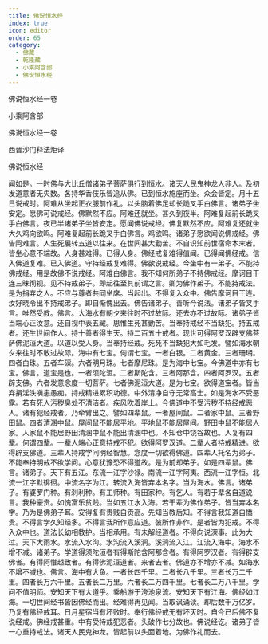 ```yaml
---
title: 佛说恒水经
index: true
icon: editor
order: 65
category:
  - 佛藏
  - 乾隆藏
  - 小乘阿含部
  - 佛说恒水经
---
```


佛说恒水经一卷  

小乘阿含部  

佛说恒水经一卷  

西晋沙门释法炬译  

佛说恒水经  

闻如是。一时佛与大比丘僧诸弟子菩萨俱行到恒水。诸天人民鬼神龙人非人。及初发道意者无央数。各持华香伎乐皆追从佛。已到恒水施座而坐。众会皆定。月十五日说戒时。阿难从坐起正衣服前作礼。以头脑着佛足却长跪叉手白佛言。诸弟子坐安定。愿佛可说戒经。佛默然不应。阿难还就坐。甚久到夜半。阿难复起前长跪叉手白佛言。夜已半诸弟子坐皆安定。愿闻佛说戒经。佛复默然不应。阿难复还就坐大久鸡向欲鸣。阿难复起前长跪叉手白佛言。鸡欲鸣。诸弟子愿欲闻说佛戒经。佛告阿难言。人生死展转五道以往来。在世间甚大勤苦。不自识知前世宿命本末者。皆坐心意不端故。人身甚难得。已得人身。佛经戒复难得值闻。已得闻佛经戒。信入佛道复难。已入佛道。守持经戒复难得。佛欲说戒经。今坐中有一弟子。不能持佛戒经。用是故佛不说戒经。阿难白佛言。我不知何所弟子不持佛戒经。摩诃目干连三昧彻视。见不持戒弟子。即起往至其前谓之言。卿为佛作弟子。不能持戒法。是为捐弃之人。不应与尊者共同坐席。当起出。不得复入众中。佛告摩诃目干连。汝好晓令出不持戒弟子。即自惭愧出去。佛告诸弟子。善听今说法。诸弟子皆叉手言。唯然受教。佛言。大海水有朝夕来往时不过故际。还去亦不过故际。诸弟子皆当端心正汝意。还自视中表五藏。思惟生死甚勤苦。当奉持戒经不当缺犯。持五戒者。还生世间作人。持十善者得生天。持二百五十戒者。现世可得阿罗汉辟支佛菩萨佛泥洹大道。以道以受人身。当奉持经戒。死死不当缺犯大如毛发。譬如海水朝夕来往时不敢过故际。海中有七宝。何谓七宝。一者白银。二者黄金。三者珊瑚。四者白珠。五者车磲。六者明月珠。七者摩尼珠。是为海中七宝。今佛道中亦有七宝。佛言。道宝是也。一者须陀洹。二者斯陀含。三者阿那含。四者阿罗汉。五者辟支佛。六者发意念度一切菩萨。七者佛泥洹大道。是为七宝。欲得道宝者。皆当弃捐淫泆嗔恚愚痴。持戒精进累积功德。中外清净自守无常高士。如是海水不受恶露。若有死人污秽臭处不清洁者。疾风吹着岸上。今佛道中不受污秽不持经戒恶人。诸有犯经戒者。乃牵臂出之。譬如四辈鼠。一者屋间鼠。二者家中鼠。三者野田鼠。四者清溷中鼠。屋间鼠不能居平地。平地鼠不能居屋间。野田中鼠不能居人家。人家鼠不能居野田清溷中鼠不能出清溷中也。不知仓中饶谷故也。人复有四辈。何谓四辈。一辈人端心正意持戒不犯。欲得阿罗汉道。二辈人者持戒精进。欲得辟支佛道。三辈人持戒学问明经智慧。念度一切欲得佛道。四辈人托名为弟子。不能奉持明戒不欲学问。心意犹豫恐不得道故。是为前却弟子。如是四辈鼠。佛言。诸弟子。天下有五江。东流一江字沙禄。南流一江字阿夷。西流一江字恒。北流一江字默徘徊。中流名字为江。转流入海皆弃本名字。当为海水。佛言。诸弟子。有婆罗门种。有刹利种。有工师种。有田家种。有乞人。有若于辈各自道说言。我种豪贵。如愧富乐贫贱。当如五江水入海。若干辈为佛作弟子。皆当弃本名字。乃为是佛弟子耳。安得复有贵贱自贡高。先知当教后知。不得言我知道自憍贵。不得言学久知经多。不得言我所作意应道。彼所作非作。是者皆为犯戒。不得入众中也。道法长幼相教护。当相承用。有未解经道者。不得向说深事。此为大过。天下大雨水。水流入水沟。水沟流入溪涧。溪涧流入江。江流入海中。海水不增不减。诸弟子。学道得须陀洹者有得斯陀含阿那含者。有得阿罗汉者。有得辟支佛者。有得阿惟越致者。有得佛泥洹道者。来者去者。佛道亦不增亦不减。如海水不增不减也。佛言。海中有大鱼。一者长四千里。二者长八千里。三者长万二千里。四者长万六千里。五者长二万里。六者长二万四千里。七者长二万八千里。学问不值明师。安知天下有大道乎。乘船游于洿池泉流。安知天下有江海。佛经如江海。一切世间经书皆因佛经而出。经难得再见闻。当取讽诵读。却后数千万亿岁。乃复有佛经戒耳。日月星宿当有坏败时。奉行佛经戒无有坏灭时。自今已后佛不复说经戒。佛经戒甚重。中有受持戒犯恶者。头破作七分故也。佛说经讫。诸弟子皆一心重持戒法。诸天人民鬼神龙。皆起前以头面着地。为佛作礼而去。  
